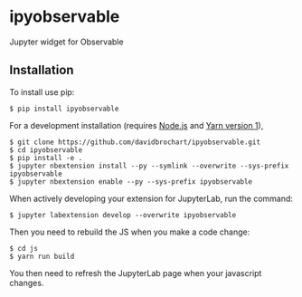 # ipyobservable

Jupyter widget for Observable

## Installation

To install use pip:

    $ pip install ipyobservable

For a development installation (requires [Node.js](https://nodejs.org) and [Yarn version 1](https://classic.yarnpkg.com/)),

    $ git clone https://github.com/davidbrochart/ipyobservable.git
    $ cd ipyobservable
    $ pip install -e .
    $ jupyter nbextension install --py --symlink --overwrite --sys-prefix ipyobservable
    $ jupyter nbextension enable --py --sys-prefix ipyobservable

When actively developing your extension for JupyterLab, run the command:

    $ jupyter labextension develop --overwrite ipyobservable

Then you need to rebuild the JS when you make a code change:

    $ cd js
    $ yarn run build

You then need to refresh the JupyterLab page when your javascript changes.
